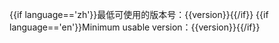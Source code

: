 {{if language=='zh'}}最低可使用的版本号：{{version}}{{/if}}
{{if language=='en'}}Minimum usable version：{{version}}{{/if}}
